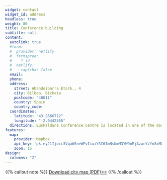 ```yaml
---
widget: contact
widget_id: address
headless: true
weight: 80
title: Conference building
subtitle: null
content:
  autolink: true
  #form:
  #  provider: netlify
  #  formspree:
  #    ? id
  #  netlify:
  #    captcha: false
  email: 
  phone: 
  address:
    street: Abandoibarra Etorb., 4
    city: Bilbao, Bizkaia
    postcode: "48011"
    country: Spain
    country_code: 
  coordinates:
    latitude: "43.2666712" 
    longitude: "-2.9442555"
  directions: Euskalduna Conference Centre is located in one of the most emblematic parts of Bilbao, very close to the Guggenheim Museum and other turistic hotspots. 
features:
  map:
    provider: Mapbox
    api_key: 'pk.eyJ1Ijoic3VqaW5neWFvIiwiYSI6ImNsNmM3YW9oMjAzanYzYm8xMWZndG55YXoifQ.QIz-tQVsiHB_O_xUlS2-_Q'
    zoom: 15
design:
  columns: "2"
---
```

{{% callout note %}} [Download city map (PDF)>>](https://2023.ieee-itsc.org/wp-content/uploads/2022/10/bilbao_map_en.pdf) {{% /callout %}}

